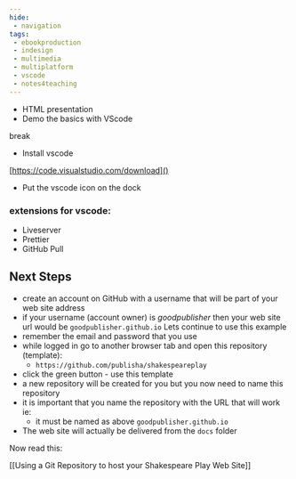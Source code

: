 ```yaml
---
hide:
 - navigation
tags:
 - ebookproduction
 - indesign
 - multimedia
 - multiplatform
 - vscode
 - notes4teaching
---
```


- HTML presentation
- Demo the basics with VScode

break

- Install vscode

[https://code.visualstudio.com/download]()

* Put the vscode icon on the dock

### extensions for vscode:

* Liveserver
* Prettier
* GitHub Pull

## Next Steps

* create an account on GitHub with a username that will be part of your web site address
* if your username (account owner) is _goodpublisher_ then your web site url would be `goodpublisher.github.io` Lets continue to use this example
* remember the email and password that you use
* while logged in go to another browser tab and open this repository (template):
	* `https://github.com/publisha/shakespeareplay`
* click the green button - use this template
* a new repository will be created for you but you now need to name this repository
* it is important that you name the repository with the URL that will work ie:
	* it must be named as above `goodpublisher.github.io`
* The web site will actually be delivered from the `docs` folder

Now read this:

[[Using a Git Repository to host your Shakespeare Play Web Site]]
